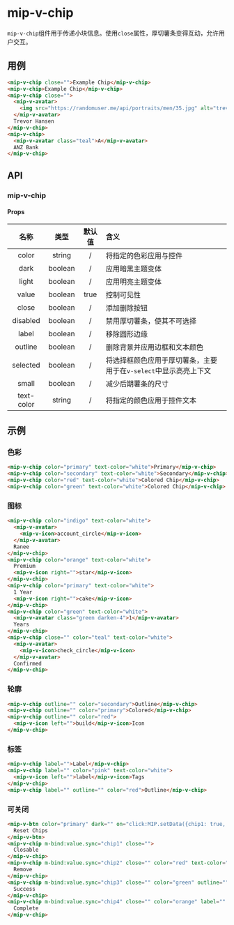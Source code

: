 # mip-v-chip

`mip-v-chip`组件用于传递小块信息。使用`close`属性，厚切薯条变得互动，允许用户交互。

## 用例

```html
<mip-v-chip close="">Example Chip</mip-v-chip>
<mip-v-chip>Example Chip</mip-v-chip>
<mip-v-chip close="">
  <mip-v-avatar>
    <img src="https://randomuser.me/api/portraits/men/35.jpg" alt="trevor">
  </mip-v-avatar>
  Trevor Hansen
</mip-v-chip>
<mip-v-chip>
  <mip-v-avatar class="teal">A</mip-v-avatar>
  ANZ Bank
</mip-v-chip>
```

## API

### mip-v-chip

#### Props

名称|类型|默认值|含义
:--:|:--:|:--:|:---
color|string|/|将指定的色彩应用与控件
dark|boolean|/|应用暗黑主题变体
light|boolean|/|应用明亮主题变体
value|boolean|true|控制可见性
close|boolean|/|添加删除按钮
disabled|boolean|/|禁用厚切薯条，使其不可选择
label|boolean|/|移除圆形边缘
outline|boolean|/|删除背景并应用边框和文本颜色
selected|boolean|/|将选择框颜色应用于厚切薯条，主要用于在`v-select`中显示高亮上下文
small|boolean|/|减少后期薯条的尺寸
text-color|string|/|将指定的颜色应用于控件文本

## 示例

### 色彩

```html
<mip-v-chip color="primary" text-color="white">Primary</mip-v-chip>
<mip-v-chip color="secondary" text-color="white">Secondary</mip-v-chip>
<mip-v-chip color="red" text-color="white">Colored Chip</mip-v-chip>
<mip-v-chip color="green" text-color="white">Colored Chip</mip-v-chip>
```

### 图标

```html
<mip-v-chip color="indigo" text-color="white">
  <mip-v-avatar>
    <mip-v-icon>account_circle</mip-v-icon>
  </mip-v-avatar>
  Ranee
</mip-v-chip>
<mip-v-chip color="orange" text-color="white">
  Premium
  <mip-v-icon right="">star</mip-v-icon>
</mip-v-chip>
<mip-v-chip color="primary" text-color="white">
  1 Year
  <mip-v-icon right="">cake</mip-v-icon>
</mip-v-chip>
<mip-v-chip color="green" text-color="white">
  <mip-v-avatar class="green darken-4">1</mip-v-avatar>
  Years
</mip-v-chip>
<mip-v-chip close="" color="teal" text-color="white">
  <mip-v-avatar>
    <mip-v-icon>check_circle</mip-v-icon>
  </mip-v-avatar>
  Confirmed
</mip-v-chip>
```

### 轮廓

```html
<mip-v-chip outline="" color="secondary">Outline</mip-v-chip>
<mip-v-chip outline="" color="primary">Colored</mip-v-chip>
<mip-v-chip outline="" color="red">
  <mip-v-icon left="">build</mip-v-icon>Icon
</mip-v-chip>
```

### 标签

```html
<mip-v-chip label="">Label</mip-v-chip>
<mip-v-chip label="" color="pink" text-color="white">
  <mip-v-icon left="">label</mip-v-icon>Tags
</mip-v-chip>
<mip-v-chip label="" outline="" color="red">Outline</mip-v-chip>
```

### 可关闭

```html
<mip-v-btn color="primary" dark="" on="click:MIP.setData({chip1: true, chip2: true, chip3: true, chip4: true})">
  Reset Chips
</mip-v-btn>
<mip-v-chip m-bind:value.sync="chip1" close="">
  Closable
</mip-v-chip>
<mip-v-chip m-bind:value.sync="chip2" close="" color="red" text-color="white">
  Remove
</mip-v-chip>
<mip-v-chip m-bind:value.sync="chip3" close="" color="green" outline="">
  Success
</mip-v-chip>
<mip-v-chip m-bind:value.sync="chip4" close="" color="orange" label="" outline="">
  Complete
</mip-v-chip>
```
